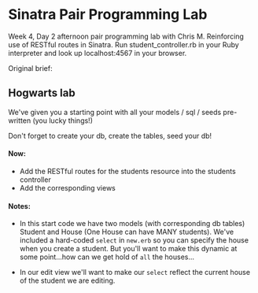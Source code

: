 # Sinatra Pair Programming Lab

Week 4, Day 2 afternoon pair programming lab with Chris M. Reinforcing use of RESTful routes in Sinatra. Run student_controller.rb in your Ruby interpreter and look up localhost:4567 in your browser.

Original brief:

## Hogwarts lab

We've given you a starting point with all your models / sql / seeds pre-written (you lucky things!)

Don't forget to create your db, create the tables, seed your db!

#### Now:

- Add the RESTful routes for the students resource into the students controller
- Add the corresponding views

#### Notes:

- In this start code we have two models (with corresponding db tables) Student and House (One House can have MANY students). We've included a hard-coded `select` in `new.erb` so you can specify the house when you create a student. But you'll want to make this dynamic at some point...how can we get hold of `all` the houses...

- In our edit view we'll want to make our `select` reflect the current house of the student we are editing. 
